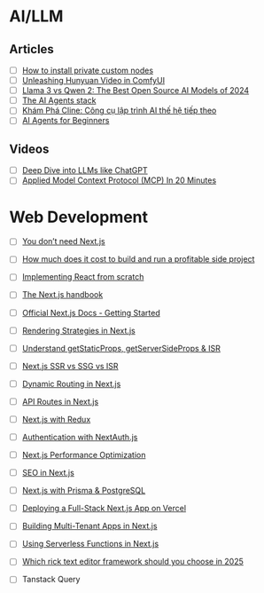 # AI/LLM
## Articles

- [ ] [How to install private custom nodes](https://www.comfydeploy.com/blog/how-to-install-private-custom-nodes)
- [ ] [Unleashing Hunyuan Video in ComfyUI](https://www.comfydeploy.com/blog/unleashing-hunyuan-video-in-comfyui)
- [ ] [Llama 3 vs Qwen 2: The Best Open Source AI Models of 2024](https://dev.to/novita_ai/llama-3-vs-qwen-2-the-best-open-source-ai-models-of-2024-9pj)
- [ ] [The AI Agents stack](https://www.letta.com/blog/ai-agents-stack)
- [ ] [Khám Phá Cline: Công cụ lập trình AI thế hệ tiếp theo](https://apidog.com/vi/blog/what-is-cline/)
- [ ] [AI Agents for Beginners](https://github.com/microsoft/ai-agents-for-beginners)

## Videos
- [ ] [Deep Dive into LLMs like ChatGPT](https://www.youtube.com/watch?v=7xTGNNLPyMI)
- [ ] [Applied Model Context Protocol (MCP) In 20 Minutes](https://youtu.be/eD0uBLr-eP8)

# Web Development
- [ ] [You don’t need Next.js](https://www.comfydeploy.com/blog/you-dont-need-next-js)
- [ ] [How much does it cost to build and run a profitable side project](https://dev.to/inspiratory/how-much-does-it-cost-to-build-and-run-a-profitable-side-project-1c6c)
- [ ] [Implementing React from scratch](https://www.rob.directory/blog/react-from-scratch)
- [ ] [The Next.js handbook](https://www.freecodecamp.org/news/the-next-js-handbook)
- [ ] [Official Next.js Docs - Getting Started](https://nextjs.org/docs/getting-started)
- [ ] [Rendering Strategies in Next.js](https://vercel.com/blog/nextjs-server-side-rendering-static-generation)
- [ ] [Understand getStaticProps, getServerSideProps & ISR](https://nextjs.org/docs/basic-features/data-fetching)
- [ ] [Next.js SSR vs SSG vs ISR](https://hybridheroes.de/blog/2023-05-31-next-js-rendering-strategies/)
- [ ] [Dynamic Routing in Next.js](https://nextjs.org/docs/routing/dynamic-routes)
- [ ] [API Routes in Next.js](https://nextjs.org/docs/api-routes/introduction)
- [ ] [Next.js with Redux](https://redux.js.org/usage/nextjs)
- [ ] [Authentication with NextAuth.js](https://next-auth.js.org/getting-started/introduction)
- [ ] [Next.js Performance Optimization](https://nextjs.org/docs/advanced-features/measuring-performance)
- [ ] [SEO in Next.js](https://blog.logrocket.com/next-js-seo-guide-best-practices/)
- [ ] [Next.js with Prisma & PostgreSQL](https://www.prisma.io/docs/guides/integrations/with-next-js)
- [ ] [Deploying a Full-Stack Next.js App on Vercel](https://vercel.com/guides/deploying-nextjs-with-vercel)
- [ ] [Building Multi-Tenant Apps in Next.js](https://vercel.com/blog/building-a-multi-tenant-saas-with-next-js)
- [ ] [Using Serverless Functions in Next.js](https://nextjs.org/docs/api-routes/introduction)
- [ ] [Which rick text editor framework should you choose in 2025](https://liveblocks.io/blog/which-rich-text-editor-framework-should-you-choose-in-2025)
- [ ] Tanstack Query



